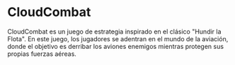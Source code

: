 # CloudCombat

CloudCombat es un juego de estrategia inspirado en el clásico "Hundir la Flota". En este juego, los jugadores se adentran en el mundo de la aviación, donde el objetivo es derribar los aviones enemigos mientras protegen sus propias fuerzas aéreas.
